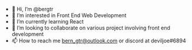 - 👋 Hi, I’m @bergtr
- 👀 I’m interested in Front End Web Development
- 🌱 I’m currently learning React
- 💞️ I’m looking to collaborate on various project involving front end development
- 📫 How to reach me bern_gtr@outlook.com or discord at deviljoe#6894

<!---
bergtr/bergtr is a ✨ special ✨ repository because its `README.md` (this file) appears on your GitHub profile.
You can click the Preview link to take a look at your changes.
--->
